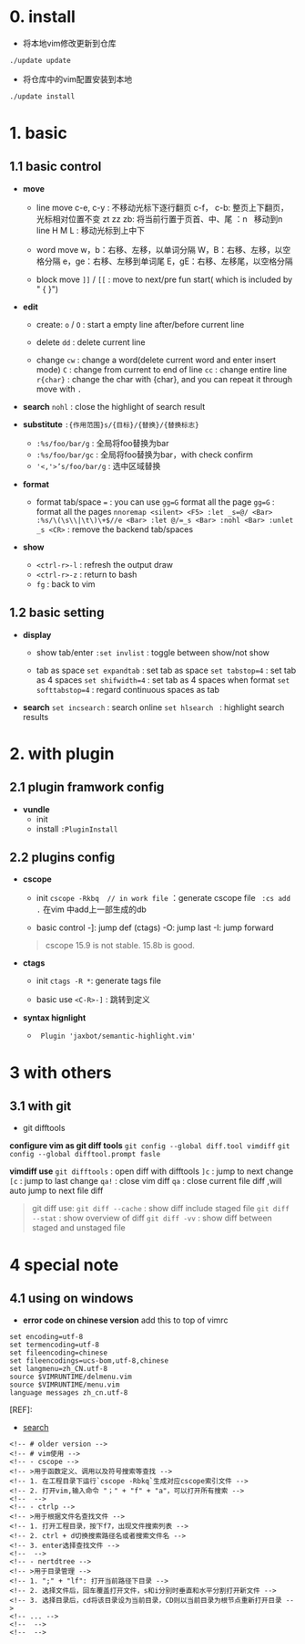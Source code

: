 # 0. install
- 将本地vim修改更新到仓库
```bash
./update update
```

- 将仓库中的vim配置安装到本地
```bash
./update install
```

# 1. basic

## 1.1 basic control
- **move**
    - line move
c-e, c-y : 不移动光标下逐行翻页
c-f， c-b: 整页上下翻页，光标相对位置不变
zt zz zb: 将当前行置于页首、中、尾
：n   移动到n line
H M L : 移动光标到上中下
    - word move
w，b：右移、左移，以单词分隔
W，B：右移、左移，以空格分隔
e，ge：右移、左移到单词尾
E，gE：右移、左移尾，以空格分隔

    - block move
    `]]` / `[[` : move to next/pre fun start( which is included by " { }")

 - **edit**
    - create:
 `o` / `O` : start a empty line after/before current line
    - delete
    `dd` : delete current line
    
    - change
    `cw` : change a word(delete current word and enter insert mode)
    `C` : change from current to end of line
    `cc` : change entire line
    ` r{char}`  : change the char with {char}, and you can repeat it through move with `.`
    

- **search**
`nohl` : close the highlight of search result

- **substitute**
`:{作用范围}s/{目标}/{替换}/{替换标志}`
    - `:%s/foo/bar/g` : 全局将foo替换为bar
    - `:%s/foo/bar/gc` : 全局将foo替换为bar，with check confirm
    - `'<,'>’s/foo/bar/g` : 选中区域替换

- **format**
    - format tab/space
    `=` : you can use `gg=G` format all the page
    `gg=G` : format all the pages
    `nnoremap <silent> <F5> :let _s=@/ <Bar> :%s/\(\s\\|\t\)\+$//e <Bar> :let @/=_s <Bar> :nohl <Bar> :unlet _s <CR>` : remove the backend tab/spaces
 
 - **show**
    - `<ctrl-r>-l` : refresh the output draw
    -  `<ctrl-r>-z` : return to bash
    - `fg` : back to vim
## 1.2 basic setting
- **display**
    - show tab/enter
    `:set invlist` : toggle between show/not show
    
    - tab as space
    `set expandtab` : set tab as space
    `set tabstop=4` : set tab as 4 spaces
    `set shifwidth=4` : set tab as 4 spaces when format
    `set softtabstop=4` : regard continuous spaces as tab
    
 - **search**
 `set incsearch` : search online
 `set hlsearch ` : highlight search results

# 2. with plugin
## 2.1 plugin framwork config

- **vundle**
    - init
    - install
    `:PluginInstall`

## 2.2 plugins config

- **cscope**
    - init
    `cscope -Rkbq  // in work file` ：generate cscope file
    ` :cs add .` 在vim 中add上一部生成的db

    - basic control
    <C-R>-]: jump def (ctags)
    <C-R>-O: jump last
    <C-R>-I: jump forward
    > cscope 15.9 is not stable. 15.8b is good.
    
- **ctags**
    - init
    `ctags -R *`: generate tags file
    
    - basic use
    `<C-R>-]` : 跳转到定义

- **syntax hignlight**
    - ` Plugin 'jaxbot/semantic-highlight.vim'`


# 3 with others

## 3.1 with git

- git difftools

**configure vim as git diff tools**
`git config --global diff.tool vimdiff`
`git config --global difftool.prompt fasle`

**vimdiff use**
`git difftools` : open diff with difftools
`]c` : jump to next change
`[c` : jump to last change
`qa!` : close vim diff
`qa` : close current file diff ,will auto jump to next file diff

> git diff use:
> `git diff --cache` : show diff include staged file
> `git diff --stat`  : show overview of diff
> `git diff -vv` : show diff between staged and unstaged file


# 4 special note
## 4.1 using on windows
- **error code on chinese version**
add this to top of vimrc
```
set encoding=utf-8
set termencoding=utf-8
set fileencoding=chinese
set fileencodings=ucs-bom,utf-8,chinese
set langmenu=zh_CN.utf-8
source $VIMRUNTIME/delmenu.vim
source $VIMRUNTIME/menu.vim
language messages zh_cn.utf-8
```


[REF]:
- [search](https://harttle.land/2016/08/08/vim-search-in-file.html)




```
<!-- # older version -->
<!-- # vim使用 -->
<!-- - cscope -->
<!-- >用于函数定义、调用以及符号搜索等查找 -->
<!-- 1. 在工程目录下运行`cscope -Rbkq`生成对应cscope索引文件 -->
<!-- 2. 打开vim,输入命令 "；" + "f" + "a"，可以打开所有搜索 -->
<!--  -->
<!-- - ctrlp -->
<!-- >用于根据文件名查找文件 -->
<!-- 1. 打开工程目录，按下f7，出现文件搜索列表 -->
<!-- 2. ctrl + d切换搜索路径名或者搜索文件名 -->
<!-- 3. enter选择查找文件 -->
<!--  -->
<!-- - nertdtree -->
<!-- >用于目录管理 -->
<!-- 1. ";" + "lf": 打开当前路径下目录 -->
<!-- 2. 选择文件后，回车覆盖打开文件，s和i分别时垂直和水平分割打开新文件 -->
<!-- 3. 选择目录后，cd将该目录设为当前目录，CD则以当前目录为根节点重新打开目录 -->
<!-- ... -->
<!--  -->
<!--  -->
